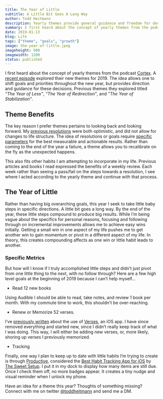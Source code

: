 ```yaml
---
title: The Year of Little
subtitle: A Little Bit Goes A Long Way
author: Todd Heitmann
description: Yearly themes provide general guidance and freedom for decisions throughout the year. I briefly detail where I first heard of the concept and my theme for 2019.
summary: I first heard about the concept of yearly themes from the podcast Cortex. A recent episode explored their new themes for 2019. The idea allows one to shift goals and priorities throughout the new year, but provides direction and guidance for these decisions. Rather than having big overarching goals, this year I seek to take little baby steps in specific directions. A little bit goes a long way.
date: 2019-01-13
blog: Life
tags: ["theme", "goals", "growth"]
image: the-year-of-little.jpeg
imageheight: 900
imagewidth: 1200
status: published
---
```


I first heard about the concept of yearly themes from the podcast [Cortex](https://www.relay.fm/cortex). A [recent episode](https://www.relay.fm/cortex/79) explored their new themes for 2019. The idea allows one to shift goals and priorities throughout the new year, but provides direction and guidance for these decisions. Previous themes they explored titled *“The Year of Less”*, *“The Year of Redirection”*, and *”The Year of Stabilization”*.

## Theme Benefits
The key reason I prefer themes pertains to looking back and looking forward. My [previous resolutions]({filename}/life/new-years-2017-goals.md) were both optimistic, and did not allow for changes to life structure. The idea of resolutions or goals require [specific parameters]({filename}/shared/new-year-2017.md) for the best measurable and actionable results. Rather than coming to the end of the year a failure, a theme allows you to recalibrate on the fly as the unexpected happens.

This also fits other habits I am attempting to incorporate in my life. Previous articles and books I read expressed the benefits of a weekly review. Each week rather than seeing a pass/fail on the steps towards a resolution, I see where I acted according to the yearly theme and continue with that process.

## The Year of Little
Rather than having big overarching goals, this year I seek to take little baby steps in specific directions. A little bit goes a long way. By the end of the year, these little steps compound to produce big results. While I’m being vague about the specifics for personal reasons, focusing and following through on incremental improvements allows me to achieve easy wins initially. Getting a small win in one aspect of my life pushes me to get another win to gain momentum or pivot in a different aspect of my life. In theory, this creates compounding affects as one win or little habit leads to another.

### Specific Metrics
But how will I know if I truly accomplished little steps and didn’t just pivot from one little thing to the next, with no follow through? Here are a few high level goals at the beginning of 2019 because I can’t help myself…

- Read 12 new books

Using Audible I should be able to read, take notes, and review 1 book per month. With my commute time to work, this shouldn't be over-reaching.

- Renew or Memorize 52 verses.

I’ve [previously written]({filename}/technology/apps-for-spiritual-growth.md) about the use of [Verses](http://www.getverses.com), an iOS app. I have since removed everything and started new, since I didn’t really keep track of what I was doing. This way, I will either be adding new verses, or, more likely, shoring up verses I previously memorized.

- Tracking

Finally, one way I plan to keep up to date with little habits I’m trying to create is through [Productive](https://itunes.apple.com/us/app/productive-habit-tracker/id983826477), considered the [Best Habit Tracking App for iOS](https://thesweetsetup.com/apps/best-habit-tracking-app-ios/) by [The Sweet Setup](https://thesweetsetup.com). I put it in my dock to display how many items are still due. Once I check them off, no more badges appear. It creates a tiny nudge and visual reminder when I unlock my phone.

Have an idea for a theme this year? Thoughts of something missing? Connect with me on twitter [@toddheitmann](https://www.twitter.com/toddheitmann) and send me a DM.

